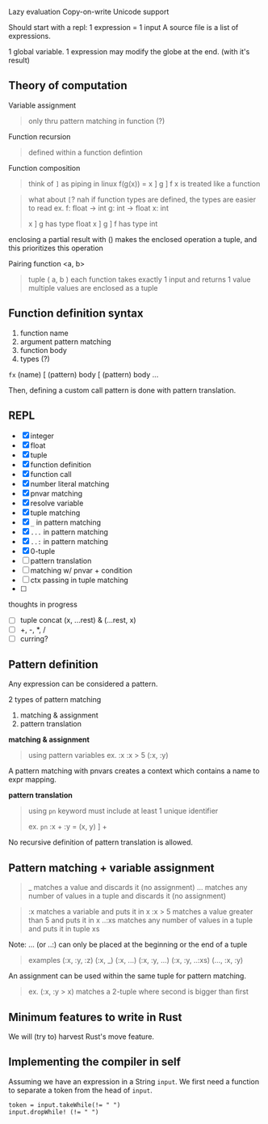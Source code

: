 Lazy evaluation
Copy-on-write
Unicode support

Should start with a repl: 1 expression = 1 input
A source file is a list of expressions.

1 global variable.
1 expression may modify the globe at the end. (with it's result)

Theory of computation
---

Variable assignment
> only thru pattern matching in function (?)

Function recursion
> defined within a function defintion

Function composition
> think of `]` as piping in linux
> f(g(x)) = x ] g ] f		x is treated like a function

> what about `[`? nah
> if function types are defined, the types are easier to read
> ex.
>   f: float -> int
>   g: int -> float
>   x: int
>
>   x ] g has type float
>   x ] g ] f has type int

enclosing a partial result with () makes the enclosed operation
a tuple, and this prioritizes this operation 

Pairing function \<a, b\>
> tuple ( a, b )
> each function takes exactly 1 input and returns 1 value
> multiple values are enclosed as a tuple

Function definition syntax
---

1. function name
1. argument pattern matching
1. function body
1. types (?)

`fx` (name)
	[ (pattern) body
	[ (pattern) body
	...

Then, defining a custom call pattern is done with pattern translation.

REPL
---

- [x] integer
- [x] float
- [x] tuple
- [x] function definition
- [x] function call
- [x] number literal matching
- [x] pnvar matching
- [x] resolve variable
- [x] tuple matching
- [x] `_` in pattern matching
- [x] `...` in pattern matching
- [x] `..:` in pattern matching
- [x] 0-tuple
- [ ] pattern translation
- [ ] matching w/ pnvar + condition
- [ ] ctx passing in tuple matching
- [ ]

thoughts in progress

- [ ] tuple concat (x, ...rest) & (...rest, x)
- [ ] +, -, \*, /
- [ ] curring?

Pattern definition
---

Any expression can be considered a pattern.

2 types of pattern matching
1. matching & assignment
1. pattern translation

**matching & assignment**
> using pattern variables
> ex.
>     :x
>     :x > 5
>     (:x, :y)

A pattern matching with pnvars creates a context
which contains a name to expr mapping.

**pattern translation**
> using `pn` keyword
> must include at least 1 unique identifier
>
> ex.
>     `pn` :x + :y = (x, y) ] +

No recursive definition of pattern translation is allowed.

Pattern matching + variable assignment
---

> \_ matches a value and discards it (no assignment)
> ... matches any number of values in a tuple and discards it (no assignment)

> :x matches a variable and puts it in x
> :x > 5 matches a value greater than 5 and puts it in x
> ..:xs matches any number of values in a tuple and puts it in tuple xs

Note: ... (or ..:) can only be placed at the beginning or the end of a tuple

> examples
>     (:x, :y, :z)
>     (:x, \_)
>     (:x, ...)
>     (:x, :y, ...)
>     (:x, :y, ..:xs)
>     (..., :x, :y)

An assignment can be used within the same tuple for pattern matching.

> ex.
>     (:x, :y > x) matches a 2-tuple where second is bigger than first

Minimum features to write in Rust
---

We will (try to) harvest Rust's move feature.


Implementing the compiler in self
---

Assuming we have an expression in a String `input`.
We first need a function to separate a token from the head of `input`.

```
token = input.takeWhile(!= " ")
input.dropWhile! (!= " ")
```
